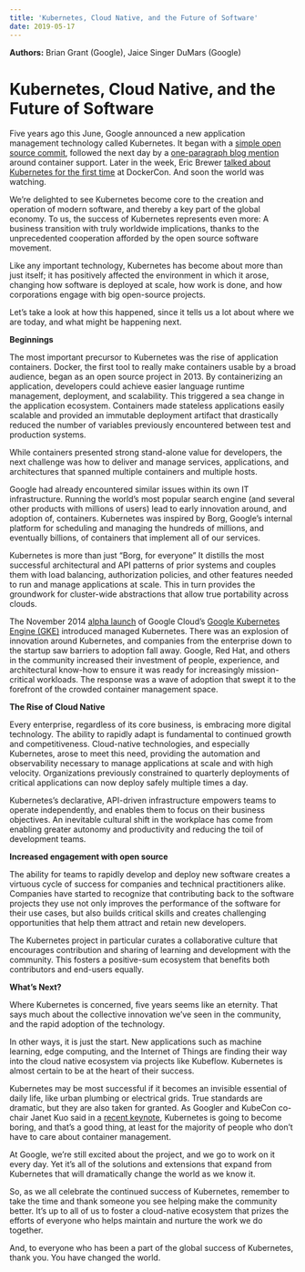 ```yaml
---
title: 'Kubernetes, Cloud Native, and the Future of Software'
date: 2019-05-17
---
```


**Authors:** Brian Grant (Google), Jaice Singer DuMars (Google)

# Kubernetes, Cloud Native, and the Future of Software

Five years ago this June, Google announced a new application management technology called Kubernetes. It began with a [simple open source commit](https://github.com/kubernetes/kubernetes/commit/2c4b3a562ce34cddc3f8218a2c4d11c7310e6d56), followed the next day by a [one-paragraph blog mention](https://cloudplatform.googleblog.com/2014/06/an-update-on-container-support-on-google-cloud-platform.html) around container support. Later in the week, Eric Brewer [talked about Kubernetes for the first time](https://www.youtube.com/watch?v=YrxnVKZeqK8) at DockerCon. And soon the world was watching. 

We’re delighted to see Kubernetes become core to the creation and operation of modern software, and thereby a key part of the global economy. To us, the success of Kubernetes represents even more: A business transition with truly worldwide implications, thanks to the unprecedented cooperation afforded by the open source software movement. 

Like any important technology, Kubernetes has become about more than just itself; it has positively affected the environment in which it arose, changing how software is deployed at scale, how work is done, and how corporations engage with big open-source projects.

Let’s take a look at how this happened, since it tells us a lot about where we are today, and what might be happening next.

**Beginnings**

The most important precursor to Kubernetes was the rise of application containers. Docker, the first tool to really make containers usable by a broad audience, began as an open source project in 2013. By containerizing an application, developers could achieve easier language runtime management, deployment, and scalability. This triggered a sea change in the application ecosystem. Containers made stateless applications easily scalable and provided an immutable deployment artifact that drastically reduced the number of variables previously encountered between test and production systems. 

While containers presented strong stand-alone value for developers, the next challenge was how to deliver and manage services, applications, and architectures that spanned multiple containers and multiple hosts. 

Google had already encountered similar issues within its own IT infrastructure. Running the world’s most popular search engine (and several other products with millions of users) lead to early innovation around, and adoption of, containers. Kubernetes was inspired by Borg, Google’s internal platform for scheduling and managing the hundreds of millions, and eventually billions, of containers that implement all of our services. 

Kubernetes is more than just “Borg, for everyone” It distills the most successful architectural and API patterns of prior systems and couples them with load balancing, authorization policies, and other features needed to run and manage applications at scale. This in turn provides the groundwork for cluster-wide abstractions that allow true portability across clouds.

The November 2014 [alpha launch](https://cloudplatform.googleblog.com/2014/11/google-cloud-platform-live-introducing-container-engine-cloud-networking-and-much-more.html) of Google Cloud’s [Google Kubernetes Engine (GKE)](https://cloud.google.com/kubernetes-engine/) introduced managed Kubernetes. There was an explosion of innovation around Kubernetes, and companies from the enterprise down to the startup saw barriers to adoption fall away. Google, Red Hat, and others in the community increased their investment of people, experience, and architectural know-how to ensure it was ready for increasingly mission-critical workloads. The response was a wave of adoption that swept it to the forefront of the crowded container management space. 

**The Rise of Cloud Native**

Every enterprise, regardless of its core business, is embracing more digital technology. The ability to rapidly adapt is fundamental to continued growth and competitiveness. Cloud-native technologies, and especially Kubernetes, arose to meet this need, providing the automation and observability necessary to manage applications at scale and with high velocity. Organizations previously constrained to quarterly deployments of critical applications can now deploy safely multiple times a day.

Kubernetes’s declarative, API-driven infrastructure empowers teams to operate independently, and enables them to focus on their business objectives. An inevitable cultural shift in the workplace has come from enabling greater autonomy and productivity and reducing the toil of development teams.

**Increased engagement with open source**

The ability for teams to rapidly develop and deploy new software creates a virtuous cycle of success for companies and technical practitioners alike. Companies have started to recognize that contributing back to the software projects they use not only improves the performance of the software for their use cases, but also builds critical skills and creates challenging opportunities that help them attract and retain new developers.

The Kubernetes project in particular curates a collaborative culture that encourages contribution and sharing of learning and development with the community. This fosters a positive-sum ecosystem that benefits both contributors and end-users equally.

**What’s Next?**

Where Kubernetes is concerned, five years seems like an eternity. That says much about the collective innovation we’ve seen in the community, and the rapid adoption of the technology. 

In other ways, it is just the start. New applications such as machine learning, edge computing, and the Internet of Things are finding their way into the cloud native ecosystem via projects like Kubeflow. Kubernetes is almost certain to be at the heart of their success.

Kubernetes may be most successful if it becomes an invisible essential of daily life, like urban plumbing or electrical grids. True standards are dramatic, but they are also taken for granted. As Googler and KubeCon co-chair Janet Kuo said in a [recent keynote](https://www.youtube.com/watch?v=LAO7RuWwfzA), Kubernetes is going to become boring, and that’s a good thing, at least for the majority of people who don’t have to care about container management. 

At Google, we’re still excited about the project, and we go to work on it every day. Yet it’s all of the solutions and extensions that expand from Kubernetes that will dramatically change the world as we know it.

So, as we all celebrate the continued success of Kubernetes, remember to take the time and thank someone you see helping make the community better. It’s up to all of us to foster a cloud-native ecosystem that prizes the efforts of everyone who helps maintain and nurture the work we do together.

And, to everyone who has been a part of the global success of Kubernetes, thank you. You have changed the world.
